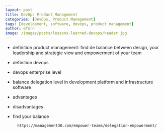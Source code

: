 ```yaml
---
layout: post
title: DevOps Product Management
categories: [DevOps, Product Management]
tags: [development, software, devops, product management]
author: eforn
image: /images/posts/lessons-learned-devops/header.jpg
---
```




- definition product management: find de balance between design, your leadership and strategic view and empowerment of your team

- definition devops

- devops enterprise level

- balance delegation level in development platform and infrastructure software

- advantages

- disadvantages

- find your balance

        https://management30.com/empower-teams/delegation-empowerment/
